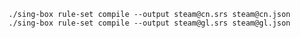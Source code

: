`./sing-box rule-set compile --output steam@cn.srs steam@cn.json` <br>
`./sing-box rule-set compile --output steam@gl.srs steam@gl.json`

